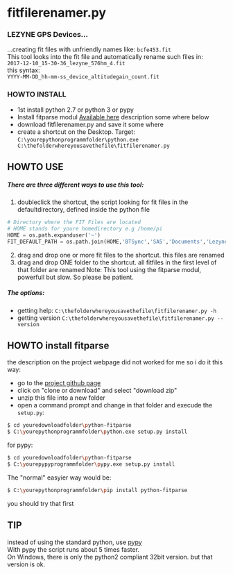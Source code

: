 # fitfilerenamer.py

### LEZYNE GPS Devices...
...creating fit files with unfriendly names like:
`bcfe453.fit`   
This tool looks into the fit file and automatically rename such files in:   
`2017-12-10_15-30-36_lezyne_576hm_4.fit`   
this syntax:   
`YYYY-MM-DD_hh-mm-ss_device_altitudegain_count.fit`

### HOWTO INSTALL
  * 1st install python 2.7 or python 3 or pypy
  * Install fitparse modul
    [Available here](http://dtcooper.github.com/python-fitparse/)
description some where below
  * download fitfilerenamer.py and save it some where
  * create a shortcut on the Desktop. Target:
  `C:\yourepythonprogrammfolder\python.exe C:\thefolderwhereyousavethefile\fitfilerenamer.py`
## HOWTO USE
##### There are three different ways to use this tool:
1. doubleclick the shortcut, the script looking for fit files in the defaultdirectory, defined inside the python file
```python
# Directory where the FIT Files are located
# HOME stands for youre homedirectory e.g /home/pi 
HOME = os.path.expanduser('~')
FIT_DEFAULT_PATH = os.path.join(HOME,'BTSync','SA5','Documents','LezyneGpsAlly','6745th')
```

2. drag and drop one or more fit files to the shortcut. this files are renamed
3. drag and drop ONE folder to the shortcut. all fitfiles in the first level of that folder are renamed
Note: This tool using the fitparse modul, powerfull but slow. So please be patient.
##### The options:
* getting help: `C:\thefolderwhereyousavethefile\fitfilerenamer.py -h`
* getting version `C:\thefolderwhereyousavethefile\fitfilerenamer.py --version`

## HOWTO install fitparse
the description on the project webpage did not worked for me so i do it this way:
* go to the [project github page](https://github.com/dtcooper/python-fitparse)
* click on "clone or download" and select "download zip"
* unzip this file into a new folder
* open a command prompt and change in that folder and execude the `setup.py`:
```sh
$ cd youredownloadfolder\python-fitparse
$ C:\yourepythonprogrammfolder\python.exe setup.py install
```
for pypy:
```sh
$ cd youredownloadfolder\python-fitparse
$ C:\yourepypyprogrammfolder\pypy.exe setup.py install
```
The \"normal\" easyier way would be:
```sh
$ C:\yourepythonprogrammfolder\pip install python-fitparse
```
you should try that first
## TIP
instead of using the standard python, use [pypy](https://pypy.org)   
With pypy the script runs about 5 times faster.   
On Windows, there is only the python2 compliant 32bit version. but that version is ok. 

